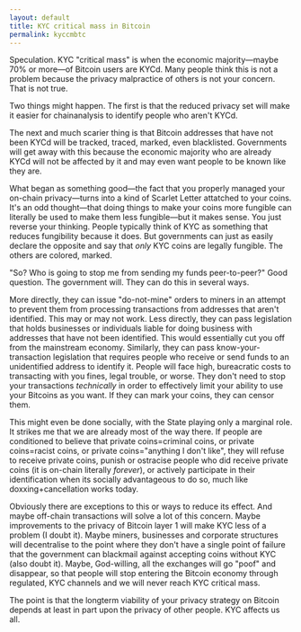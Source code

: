 ```yaml
---
layout: default
title: KYC critical mass in Bitcoin
permalink: kyccmbtc
---
```


Speculation. KYC "critical mass" is when the economic majority—maybe
70% or more—of Bitcoin users are KYCd. Many people
think this is not a problem because the privacy malpractice of others
is not your concern. That is not true.

Two things might happen. The first is that the reduced privacy set will make it
easier for chainanalysis to identify people who aren't KYCd. 

The next and much scarier thing is that Bitcoin
addresses that have not been KYCd will be tracked, traced, marked,
even blacklisted. Governments will get away with this
because the economic majority who are already KYCd will not be
affected by it and may even want people to be known like they are.

What began as something good—the fact that you properly managed your
on-chain privacy—turns into a kind of Scarlet Letter attatched to
your coins. It's an odd thought—that doing things to make your coins
more fungible can literally be used to make them less fungible—but it makes sense. You just reverse your thinking.
People typically think of KYC as something that reduces fungibility because it does. But governments
can just as easily declare the opposite and say that *only* KYC coins are legally fungible. The others
are colored, marked.

"So? Who is going to stop me from sending my funds peer-to-peer?" Good
 question. The government will. They can do this in several ways. 

More directly, they can issue "do-not-mine" orders to miners in an
attempt to prevent them from processing transactions from addresses
that aren't identified. This may or may not work. Less directly, they
can pass legislation that holds businesses or individuals liable for
doing business with addresses that have not been identified. This
would essentially cut you off from the mainstream economy. Similarly, they can pass
know-your-transaction legislation that requires people who receive or send funds
to an unidentified address to identify it. People will face high, bureacratic costs
to transacting with you fines, legal trouble, or worse. They don't need to stop
your transactions *technically* in order to effectively limit your
ability to use your Bitcoins as you want. If they can mark your coins,
they can censor them.

This might even be done socially, with the State playing only a marginal role. It strikes me that we are already
most of the way there. If people are conditioned to believe that
private coins=criminal coins, or private coins=racist coins, or private coins="anything I don't like", they will refuse to receive private coins, punish  or ostracise
people who did receive private coins (it is on-chain literally *forever*), or
actively participate in their identification when its socially advantageous to do so,
much like doxxing+cancellation works today. 

Obviously there are exceptions to this or ways to reduce its effect. And maybe off-chain
transactions will solve a lot of this concern. Maybe improvements to
the privacy of Bitcoin layer 1 will make KYC less of a problem (I doubt it). Maybe
miners, businesses and corporate structures will decentralise to the
point where they don't have a single point of failure that the
government can blackmail against accepting coins without KYC (also doubt it). Maybe,
God-willing, all the exchanges will go "poof" and disappear, so that
people will stop entering the Bitcoin economy through regulated, KYC
channels and we will never reach KYC critical mass.

The point is that the longterm viability of your privacy strategy on
Bitcoin depends at least in part upon the privacy of other people. KYC affects us all.

